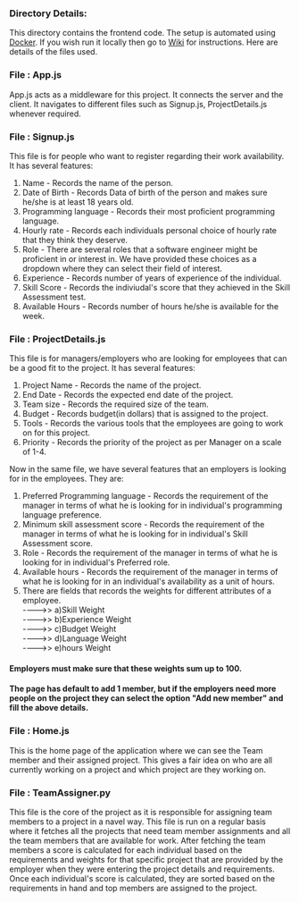 ### Directory Details:
This directory contains the frontend code. The setup is automated using [Docker](https://github.com/AmitMandliya/TeamFormationAssistant/wiki/Setting-Up-Development-Environment).
If you wish run it locally then go to [Wiki](https://github.com/lokesh45/TeamFormationAssistant/wiki/NodeJS-Documentation) for instructions.
Here are details of the files used. 

### File : App.js

App.js acts as a middleware for this project. It connects the server and the client. It navigates to different files such as Signup.js, ProjectDetails.js whenever required.

### File : Signup.js

This file is for people who want to register regarding their work availability. It has several features:<br>
1. Name - Records the name of the person.<br>
2. Date of Birth - Records Data of birth of the person and makes sure he/she is at least 18 years old.<br>
3. Programming language - Records their most proficient programming language.<br>
4. Hourly rate - Records each individuals personal choice of hourly rate that they think they deserve.<br>
5. Role - There are several roles that a software engineer might be proficient in or interest in. We have provided these choices as a dropdown where they can select their field of interest.<br>
6. Experience - Records number of years of experience of the individual.<br>
7. Skill Score - Records the indiviudal's score that they achieved in the Skill Assessment test.<be>
8. Available Hours - Records number of hours he/she is available for the week. 


### File : ProjectDetails.js
This file is for managers/employers who are looking for employees that can be a good fit to the project. It has several features:<br>
1. Project Name - Records the name of the project. <br>
2. End Date - Records the expected end date of the project.<br>
3. Team size - Records the required size of the team. <br>
4. Budget - Records budget(in dollars) that is assigned to the project. <br>
5. Tools - Records the various tools that the employees are going to work on for this project.<br>
6. Priority - Records the priority of the project as per Manager on a scale of 1-4. <br>

Now in the same file, we have several features that an employers is looking for in the employees. They are:<br>
1. Preferred Programming language - Records the requirement of the manager in terms of what he is looking for in individual's programming language preference.<br>
2. Minimum skill assessment score - Records the requirement of the manager in terms of what he is looking for in individual's Skill Assessment score.<br>
3. Role - Records the requirement of the manager in terms of what he is looking for in individual's Preferred role.<br>
4. Available hours - Records the requirement of the manager in terms of what he is looking for in an individual's availability as a unit of hours.<br>
5. There are fields that records the weights for different attributes of a employee.<br>
---->> a)Skill Weight <br>
---->> b)Experience Weight <br>
---->> c)Budget Weight <br>
---->> d)Language Weight <br>
---->> e)hours Weight <br>

#### Employers must make sure that these weights sum up to 100. <br>
#### The page has default to add 1 member, but if the employers need more people on the project they can select the option "Add new member" and fill the above details.<br>
 
### File : Home.js

This is the home page of the application where we can see the Team member and their assigned project. This gives a fair idea on who are all currently working on a project and which project are they working on.<br>

### File : TeamAssigner.py 

This file is the core of the project as it is responsible for assigning team members to a project in a navel way.
This file is run on a regular basis where it fetches all the projects that need team member assignments and all the team members that are available for work. 
After fetching the team members a score is calculated for each individual based on the requirements and weights for that 
specific project that are provided by the employer when they were entering the project details and requirements. Once each individual's score is calculated, 
they are sorted based on the requirements in hand and top members are assigned to the project. 

